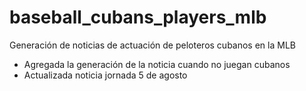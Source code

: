 # baseball_cubans_players_mlb

Generación de noticias de actuación de peloteros cubanos en la MLB
- Agregada la generación de la noticia cuando no juegan cubanos
- Actualizada noticia jornada 5 de agosto
